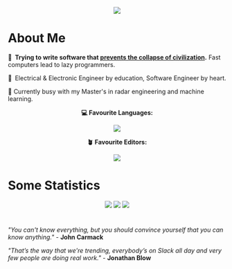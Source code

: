<p align="center">
  <img src="https://user-images.githubusercontent.com/81622310/177796909-b8c25eef-0e14-4e6d-bafd-7a9a6f0ca851.png" />
</p>

# About Me

💬 **Trying to write software that [prevents the collapse of civilization](https://youtu.be/ZSRHeXYDLko).**  Fast computers lead to lazy programmers.

💭 Electrical & Electronic Engineer by education, Software Engineer by heart.

📡 Currently busy with my Master's in radar engineering and machine learning.

<p align="center">
  <strong>💻 Favourite Languages:</strong>
</p>

<p align="center">
  <img src="https://skillicons.dev/icons?i=cpp,rust,julia,lua" />
</p>

<p align="center">
  <strong>🪴 Favourite Editors:</strong>
</p>

<p align="center">
  <img src="https://skillicons.dev/icons?i=neovim,vscode" />
</p>

# Some Statistics

<p align="center">
  <img src="https://github-readme-stats-lake-gamma.vercel.app/api?username=Alex-vZyl&count_private=true&hide_border=true&show_icons=true&theme=tokyonight">
  <img src="https://github-readme-streak-stats.herokuapp.com/?user=Alex-vZyl&theme=tokyonight&hide_border=true">
  <img src="https://github-readme-stats-lake-gamma.vercel.app/api/top-langs/?username=Alex-vZyl&layout=compact&theme=tokyonight&hide_border=true&count_private=true&langs_count=8&exclude_repo=LumenArchive,EttusB210-Interface,DotFiles&hide=Makefile,Tcl">
</p>

#

[comment]: <> (*"Never ever ever put in an accessor until it actually does something... This is, like, awful code.  This is absolutely horrific.  This is, like, you're fired."* - **Casey Muratori**)

*"You can't know everything, but you should convince yourself that you can know anything."* - **John Carmack**

*"That’s the way that we're trending, everybody’s on Slack all day and very few people are doing real work."* - **Jonathan Blow**
